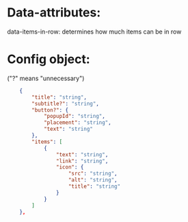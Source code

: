 # Data-attributes:
data-items-in-row: determines how much items can be in row

# Config object: 
("?" means "unnecessary")
```json
    {
        "title": "string",
        "subtitle?": "string",
        "button?": {
            "popupId": "string",
            "placement": "string",
            "text": "string"
        },
        "items": [
            {
                "text": "string",
                "link": "string",
                "icon": {
                    "src": "string",
                    "alt": "string",
                    "title": "string"
                }
            }
        ]
    },
```
